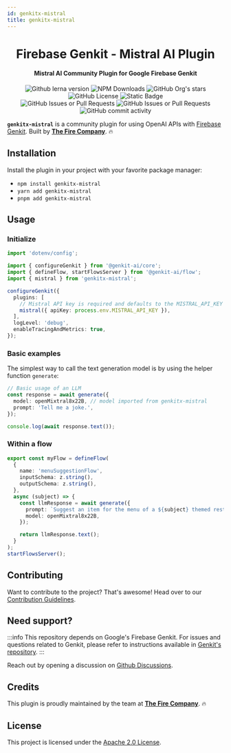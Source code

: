 ```yaml
---
id: genkitx-mistral
title: genkitx-mistral
---
```


<h1 align="center">Firebase Genkit - Mistral AI Plugin</h1>

<h4 align="center">Mistral AI Community Plugin for Google Firebase Genkit</h4>

<div align="center">
   <img alt="Github lerna version" src="https://img.shields.io/github/lerna-json/v/TheFireCo/genkit-plugins?label=version"/>
   <img alt="NPM Downloads" src="https://img.shields.io/npm/dw/genkitx-mistral"/>
   <img alt="GitHub Org's stars" src="https://img.shields.io/github/stars/TheFireCo?style=social"/>
   <img alt="GitHub License" src="https://img.shields.io/github/license/TheFireCo/genkit-plugins"/>
   <img alt="Static Badge" src="https://img.shields.io/badge/yes-a?label=maintained"/>
</div>

<div align="center">
   <img alt="GitHub Issues or Pull Requests" src="https://img.shields.io/github/issues/TheFireCo/genkit-plugins?color=blue"/>
   <img alt="GitHub Issues or Pull Requests" src="https://img.shields.io/github/issues-pr/TheFireCo/genkit-plugins?color=blue"/>
   <img alt="GitHub commit activity" src="https://img.shields.io/github/commit-activity/m/TheFireCo/genkit-plugins"/>
</div>

**`genkitx-mistral`** is a community plugin for using OpenAI APIs with
[Firebase Genkit](https://github.com/firebase/genkit). Built by [**The Fire Company**](https://github.com/TheFireCo). 🔥

## Installation

Install the plugin in your project with your favorite package manager:

- `npm install genkitx-mistral`
- `yarn add genkitx-mistral`
- `pnpm add genkitx-mistral`

## Usage

### Initialize

```typescript
import 'dotenv/config';

import { configureGenkit } from '@genkit-ai/core';
import { defineFlow, startFlowsServer } from '@genkit-ai/flow';
import { mistral } from 'genkitx-mistral';

configureGenkit({
  plugins: [
    // Mistral API key is required and defaults to the MISTRAL_API_KEY environment variable
    mistral({ apiKey: process.env.MISTRAL_API_KEY }),
  ],
  logLevel: 'debug',
  enableTracingAndMetrics: true,
});
```

### Basic examples

The simplest way to call the text generation model is by using the helper function `generate`:

```typescript
// Basic usage of an LLM
const response = await generate({
  model: openMixtral8x22B, // model imported from genkitx-mistral
  prompt: 'Tell me a joke.',
});

console.log(await response.text());
```

### Within a flow

```typescript
export const myFlow = defineFlow(
  {
    name: 'menuSuggestionFlow',
    inputSchema: z.string(),
    outputSchema: z.string(),
  },
  async (subject) => {
    const llmResponse = await generate({
      prompt: `Suggest an item for the menu of a ${subject} themed restaurant`,
      model: openMixtral8x22B,
    });

    return llmResponse.text();
  }
);
startFlowsServer();
```

## Contributing

Want to contribute to the project? That's awesome! Head over to our [Contribution Guidelines](https://github.com/TheFireCo/genkit-plugins/blob/main/https://github.com/TheFireCo/genkit-plugins/blob/main/CONTRIBUTING.md).

## Need support?

:::info
This repository depends on Google's Firebase Genkit. For issues and questions related to Genkit, please refer to instructions available in [Genkit's repository](https://github.com/firebase/genkit).
:::

Reach out by opening a discussion on [Github Discussions](https://github.com/TheFireCo/genkit-plugins/discussions).

## Credits

This plugin is proudly maintained by the team at [**The Fire Company**](https://github.com/TheFireCo). 🔥

## License

This project is licensed under the [Apache 2.0 License](https://github.com/TheFireCo/genkit-plugins/blob/main/LICENSE).
